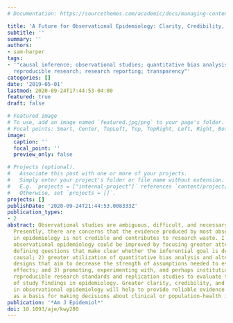 ```yaml
---
# Documentation: https://sourcethemes.com/academic/docs/managing-content/

title: 'A Future for Observational Epidemiology: Clarity, Credibility, Transparency'
subtitle: ''
summary: ''
authors:
- sam-harper
tags:
- '"causal inference; observational studies; quantitative bias analysis; quasi-experiments;
  reproducible research; research reporting; transparency"'
categories: []
date: '2019-05-01'
lastmod: 2020-09-24T17:44:53-04:00
featured: true
draft: false

# Featured image
# To use, add an image named `featured.jpg/png` to your page's folder.
# Focal points: Smart, Center, TopLeft, Top, TopRight, Left, Right, BottomLeft, Bottom, BottomRight.
image:
  caption: ''
  focal_point: ''
  preview_only: false

# Projects (optional).
#   Associate this post with one or more of your projects.
#   Simply enter your project's folder or file name without extension.
#   E.g. `projects = ["internal-project"]` references `content/project/deep-learning/index.md`.
#   Otherwise, set `projects = []`.
projects: []
publishDate: '2020-09-24T21:44:53.008333Z'
publication_types:
- 2
abstract: Observational studies are ambiguous, difficult, and necessary for epidemiology.
  Presently, there are concerns that the evidence produced by most observational studies
  in epidemiology is not credible and contributes to research waste. I argue that
  observational epidemiology could be improved by focusing greater attention on 1)
  defining questions that make clear whether the inferential goal is descriptive or
  causal; 2) greater utilization of quantitative bias analysis and alternative research
  designs that aim to decrease the strength of assumptions needed to estimate causal
  effects; and 3) promoting, experimenting with, and perhaps institutionalizing both
  reproducible research standards and replication studies to evaluate the fragility
  of study findings in epidemiology. Greater clarity, credibility, and transparency
  in observational epidemiology will help to provide reliable evidence that can serve
  as a basis for making decisions about clinical or population-health interventions.
publication: '*Am J Epidemiol*'
doi: 10.1093/aje/kwy280
---
```

